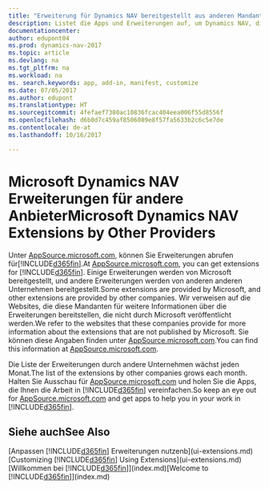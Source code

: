 ```yaml
---
title: "Erweiterung für Dynamics NAV bereitgestellt aus anderen Mandanten"
description: Listet die Apps und Erweiterungen auf, um Dynamics NAV, die von anderen Mandanten bereitgestellt werden, anzupassen.
documentationcenter: 
author: edupont04
ms.prod: dynamics-nav-2017
ms.topic: article
ms.devlang: na
ms.tgt_pltfrm: na
ms.workload: na
ms. search.keywords: app, add-in, manifest, customize
ms.date: 07/05/2017
ms.author: edupont
ms.translationtype: HT
ms.sourcegitcommit: 4fefaef7380ac10836fcac404eea006f55d8556f
ms.openlocfilehash: d6b0d7c459af8506089e8f57fa5633b2c6c5e7de
ms.contentlocale: de-at
ms.lasthandoff: 10/16/2017

---
```

# <a name="microsoft-dynamics-nav-extensions-by-other-providers"></a><span data-ttu-id="862ad-103">Microsoft Dynamics NAV Erweiterungen für andere Anbieter</span><span class="sxs-lookup"><span data-stu-id="862ad-103">Microsoft Dynamics NAV Extensions by Other Providers</span></span>
<span data-ttu-id="862ad-104">Unter [AppSource.microsoft.com](https://appsource.microsoft.com/), können Sie Erweiterungen abrufen für[!INCLUDE[d365fin](includes/d365fin_md.md)].</span><span class="sxs-lookup"><span data-stu-id="862ad-104">At [AppSource.microsoft.com](https://appsource.microsoft.com/), you can get extensions for [!INCLUDE[d365fin](includes/d365fin_md.md)].</span></span> <span data-ttu-id="862ad-105">Einige Erweiterungen werden von Microsoft bereitgestellt, und andere Erweiterungen werden von anderen anderen Unternehmen bereitgestellt.</span><span class="sxs-lookup"><span data-stu-id="862ad-105">Some extensions are provided by Microsoft, and other extensions are provided by other companies.</span></span> <span data-ttu-id="862ad-106">Wir verweisen auf die Websites, die diese Mandanten für weitere Informationen über die Erweiterungen bereitstellen, die nicht durch Microsoft veröffentlicht werden.</span><span class="sxs-lookup"><span data-stu-id="862ad-106">We refer to the websites that these companies provide for more information about the extensions that are not published by Microsoft.</span></span> <span data-ttu-id="862ad-107">Sie können diese Angaben finden unter [AppSource.microsoft.com](https://appsource.microsoft.com/en-us/marketplace/apps?product=dynamics-365%3Bdynamics-365-for-financials&page=1).</span><span class="sxs-lookup"><span data-stu-id="862ad-107">You can find this information at [AppSource.microsoft.com](https://appsource.microsoft.com/en-us/marketplace/apps?product=dynamics-365%3Bdynamics-365-for-financials&page=1).</span></span>  

<span data-ttu-id="862ad-108">Die Liste der Erweiterungen durch andere Unternehmen wächst jeden Monat.</span><span class="sxs-lookup"><span data-stu-id="862ad-108">The list of the extensions by other companies grows each month.</span></span> <span data-ttu-id="862ad-109">Halten Sie Ausschau für [AppSource.microsoft.com](https://appsource.microsoft.com/en-us/marketplace/apps?product=dynamics-365%3Bdynamics-365-for-financials&page=1) und holen Sie die Apps, die Ihnen die Arbeit in [!INCLUDE[d365fin](includes/d365fin_md.md)] vereinfachen.</span><span class="sxs-lookup"><span data-stu-id="862ad-109">So keep an eye out for [AppSource.microsoft.com](https://appsource.microsoft.com/en-us/marketplace/apps?product=dynamics-365%3Bdynamics-365-for-financials&page=1) and get apps to help you in your work in [!INCLUDE[d365fin](includes/d365fin_md.md)].</span></span>  

## <a name="see-also"></a><span data-ttu-id="862ad-110">Siehe auch</span><span class="sxs-lookup"><span data-stu-id="862ad-110">See Also</span></span>
<span data-ttu-id="862ad-111">[Anpassen [!INCLUDE[d365fin](includes/d365fin_md.md)] Erweiterungen nutzenb](ui-extensions.md)</span><span class="sxs-lookup"><span data-stu-id="862ad-111">[Customizing [!INCLUDE[d365fin](includes/d365fin_md.md)] Using Extensions](ui-extensions.md)</span></span>  
<span data-ttu-id="862ad-112">[Willkommen bei [!INCLUDE[d365fin](includes/d365fin_md.md)]](index.md)</span><span class="sxs-lookup"><span data-stu-id="862ad-112">[Welcome to [!INCLUDE[d365fin](includes/d365fin_md.md)]](index.md)</span></span>  

